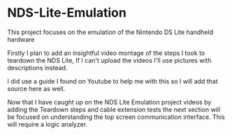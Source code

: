 # NDS-Lite-Emulation
This project focuses on the emulation of the Nintendo DS Lite handheld hardware

Firstly I plan to add an insightful video montage of the steps I took to teardown the NDS Lite,
 If I can't upload the videos I'll use pictures with descriptions instead.

I did use a guide I found on Youtube to help me with this so I will add that source here as well.

Now that I have caught up on the NDS Lite Emulation project videos by adding the Teardown steps and
 cable extension tests the next section will be focused on understanding the top screen communication interface.
 This will require a logic analyzer.
